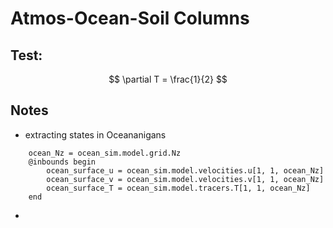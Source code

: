 # Atmos-Ocean-Soil Columns


## Test:
$$
\partial T = \frac{1}{2}
$$

## Notes
- extracting states in Oceananigans
```
    ocean_Nz = ocean_sim.model.grid.Nz
    @inbounds begin
        ocean_surface_u = ocean_sim.model.velocities.u[1, 1, ocean_Nz]
        ocean_surface_v = ocean_sim.model.velocities.v[1, 1, ocean_Nz]
        ocean_surface_T = ocean_sim.model.tracers.T[1, 1, ocean_Nz]
    end
```
-